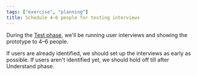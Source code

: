 ```yaml
---
tags: ["exercise", "planning"]
title: Schedule 4–6 people for testing interviews
---
```


During the [Test phase](/sprint-guide/phases/test), we'll be running user interviews and
showing the prototype to 4–6 people.

If users are already identified, we should set up the interviews as early as
possible. If users aren't identified yet, we should hold off till after
Understand phase.
